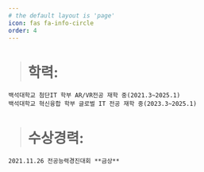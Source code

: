 ```yaml
---
# the default layout is 'page'
icon: fas fa-info-circle
order: 4
---
```


> # 학력: 
    백석대학교 첨단IT 학부 AR/VR전공 재학 중(2021.3~2025.1)
    백석대학교 혁신융합 학부 글로벌 IT 전공 재학 중(2023.3~2025.1)

> # 수상경력: 
    2021.11.26 전공능력경진대회 **금상**

